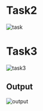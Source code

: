 # Task2

![task](https://user-images.githubusercontent.com/33131228/55746935-b9525480-5a43-11e9-8c69-504301b752be.png)

# Task3

![task3](https://user-images.githubusercontent.com/49393366/56097574-fa90ab80-5efe-11e9-9b33-56063d27a404.png)

## Output

![output](https://user-images.githubusercontent.com/33131228/55746918-afc8ec80-5a43-11e9-9a64-ec978cebbeea.png)


